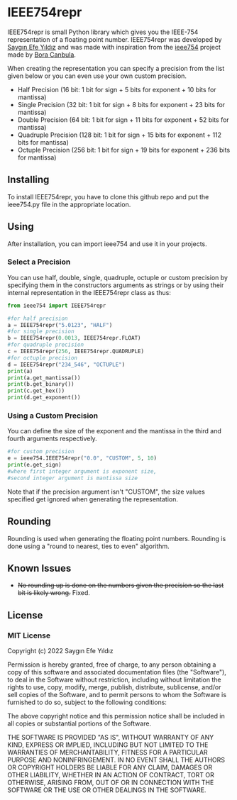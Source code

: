 # IEEE754repr

IEEE754repr is small Python library which gives you the IEEE-754 representation of a floating point number. IEEE754repr was developed by [Saygın Efe Yıldız](https://github.com/syildizz) and was made with inspiration from the [ieee754](https://github.com/canbula/ieee754) project made by [Bora Canbula](https://github.com/canbula).

When creating the representation you can specify a precision from the list given below or you can even use your own custom precision.
- Half Precision (16 bit: 1 bit for sign + 5 bits for exponent + 10 bits for mantissa)
- Single Precision (32 bit: 1 bit for sign + 8 bits for exponent + 23 bits for mantissa)
- Double Precision (64 bit: 1 bit for sign + 11 bits for exponent + 52 bits for mantissa)
- Quadruple Precision (128 bit: 1 bit for sign + 15 bits for exponent + 112 bits for mantissa)
- Octuple Precision (256 bit: 1 bit for sign + 19 bits for exponent + 236 bits for mantissa)

## Installing

To install IEEE754repr, you have to clone this github repo and put the ieee754.py file in the appropriate location.

## Using

After installation, you can import ieee754 and use it in your projects.

### Select a Precision

You can use half, double, single, quadruple, octuple or custom precision by specifying them in the constructors arguments as strings or by using their internal representation in the IEEE754repr class as thus:
```Python
from ieee754 import IEEE754repr

#for half precision
a = IEEE754repr("5.0123", "HALF")
#for single precision
b = IEEE754repr(0.0013, IEEE754repr.FLOAT)
#for quadruple precision
c = IEEE754repr(256, IEEE754repr.QUADRUPLE)
#for octuple precision
d = IEEE754repr("234_546", "OCTUPLE")
print(a)
print(a.get_mantissa())
print(b.get_binary())
print(c.get_hex())
print(d.get_exponent())
```

### Using a Custom Precision

You can define the size of the exponent and the mantissa in the third and fourth arguments respectively.
```Python
#for custom precision
e = ieee754.IEEE754repr("0.0", "CUSTOM", 5, 10)
print(e.get_sign)
#where first integer argument is exponent size,
#second integer argument is mantissa size
```
Note that if the precision argument isn't "CUSTOM", the size values specified get ignored when generating the representation.

## Rounding

Rounding is used when generating the floating point numbers.
Rounding is done using a "round to nearest, ties to even" algorithm.

## Known Issues

- <del>No rounding up is done on the numbers given the precision so the last bit is likely wrong.</del> Fixed.




License
----

### MIT License

Copyright (c) 2022 Saygın Efe Yıldız

Permission is hereby granted, free of charge, to any person obtaining a copy of this software and associated documentation files (the "Software"), to deal in the Software without restriction, including without limitation the rights to use, copy, modify, merge, publish, distribute, sublicense, and/or sell copies of the Software, and to permit persons to whom the Software is furnished to do so, subject to the following conditions:

The above copyright notice and this permission notice shall be included in all copies or substantial portions of the Software.

THE SOFTWARE IS PROVIDED "AS IS", WITHOUT WARRANTY OF ANY KIND, EXPRESS OR IMPLIED, INCLUDING BUT NOT LIMITED TO THE WARRANTIES OF MERCHANTABILITY, FITNESS FOR A PARTICULAR PURPOSE AND NONINFRINGEMENT. IN NO EVENT SHALL THE AUTHORS OR COPYRIGHT HOLDERS BE LIABLE FOR ANY CLAIM, DAMAGES OR OTHER LIABILITY, WHETHER IN AN ACTION OF CONTRACT, TORT OR OTHERWISE, ARISING FROM, OUT OF OR IN CONNECTION WITH THE SOFTWARE OR THE USE OR OTHER DEALINGS IN THE SOFTWARE.
